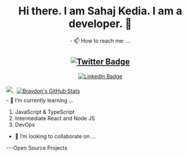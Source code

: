 <h1 align="center"> Hi there. I am Sahaj Kedia. I am a developer. 👋</h1>

<div align="center">
- 📫 How to reach me: ...

[![Twitter Badge](https://img.shields.io/badge/Twitter-Profile-informational?style=flat&logo=twitter&logoColor=white&color=1CA2F1)](https://twitter.com/_cosmic_joke)
---
[![LinkedIn Badge](https://img.shields.io/badge/LinkedIn-Profile-informational?style=flat&logo=linkedin&logoColor=white&color=0D76A8)](https://www.linkedin.com/in/sahaj-kedia-4a5595192/)
</div>

<div align="inline">
<a width="20%" href="https://github.com/anuraghazra/github-readme-stats">
  <img src="https://github-readme-stats.vercel.app/api/top-langs/?username=sahajkedia" />
</a>

<a href="https://github.com/sahajkedia">
  <img align="center" style="margin:0.5rem" src="https://github-readme-stats.vercel.app/api?username=sahajkedia&show_icons=true&line_height=27&count_private=true&title_color=ffffff&text_color=c9cacc&icon_color=4AB097&bg_color=1A2B34" alt="Braydon's GitHub Stats" />
</a>
</div>
- 🌱 I’m currently learning ... 
<ol>
  <li> JavaScript & TypeScript</li>

  <li>Intermediate React and Node JS</li>

  <li>DevOps</li>
</ol>

- 👯 I’m looking to collaborate on ...

---Open Source Projects


